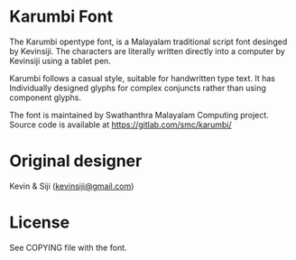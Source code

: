 Karumbi Font
==========

The Karumbi opentype font, is a Malayalam traditional script font desinged by Kevinsiji. The characters are literally written directly into a computer by Kevinsiji using a tablet pen.

Karumbi follows a casual style, suitable for handwritten type text. It has Individually designed glyphs for complex conjuncts rather than using component glyphs.

The font is maintained by Swathanthra Malayalam Computing project. Source code is available at https://gitlab.com/smc/karumbi/

Original designer
=================
Kevin & Siji (kevinsiji@gmail.com)

License
=======

See COPYING file with the font.
